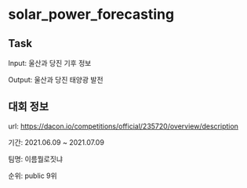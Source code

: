 # solar_power_forecasting

## Task 
Input: 울산과 당진 기후 정보

Output: 울산과 당진 태양광 발전

## 대회 정보
url: https://dacon.io/competitions/official/235720/overview/description

기간: 2021.06.09 ~ 2021.07.09

팀명: 이름뭘로짓냐

순위: public 9위
